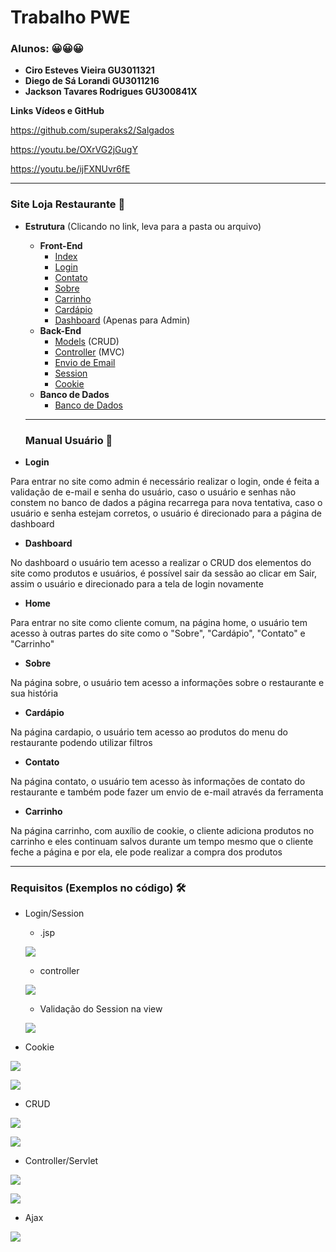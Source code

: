# Trabalho PWE 

### Alunos: :grinning::grinning::grinning:

* **Ciro Esteves Vieira GU3011321**
* **Diego de Sá Lorandi GU3011216**
* **Jackson Tavares Rodrigues GU300841X** 

**Links Vídeos e GitHub**

https://github.com/superaks2/Salgados

https://youtu.be/OXrVG2jGugY

https://youtu.be/ijFXNUvr6fE





****

### Site Loja Restaurante :shopping_cart:

* **Estrutura** (Clicando no link, leva para a pasta ou arquivo)

  * **Front-End**
    * [Index](https://github.com/superaks2/Salgados/blob/main/Salgados/WebContent/app/index.jsp)
    * [Login](https://github.com/superaks2/Salgados/blob/main/Salgados/WebContent/admin/login.jsp)
    * [Contato](https://github.com/superaks2/Salgados/blob/main/Salgados/WebContent/app/contato.jsp)
    * [Sobre](https://github.com/superaks2/Salgados/blob/main/Salgados/WebContent/app/sobre.jsp)
    * [Carrinho](https://github.com/superaks2/Salgados/blob/main/Salgados/WebContent/app/carrinho.jsp)
    * [Cardápio](https://github.com/superaks2/Salgados/blob/main/Salgados/WebContent/app/cardapio-detalhe.jsp)
    * [Dashboard](https://github.com/superaks2/Salgados/blob/main/Salgados/WebContent/admin/index.jsp) (Apenas para Admin)
  * **Back-End**
    * [Models](https://github.com/superaks2/Salgados/tree/main/Salgados/src/model) (CRUD)
    * [Controller](https://github.com/superaks2/Salgados/tree/main/Salgados/src/controller) (MVC)
    * [Envio de Email](https://github.com/superaks2/Salgados/blob/main/Salgados/WebContent/app/contato.jsp)
    * [Session](https://github.com/superaks2/Salgados/blob/main/Salgados/src/controller/AdminLoginCtrl.java)
    * [Cookie](https://github.com/superaks2/Salgados/blob/main/Salgados/WebContent/app/popup/popups.jsp)
  * **Banco de Dados**
    * [Banco de Dados](https://github.com/superaks2/Salgados/blob/main/Salgados/projetopwe.sql)

  ****

  

  ### Manual ​U​s​u​á​ri​o​ :book:

* **Login**

Para entrar no site como admin é necessário realizar o login, onde é feita a validação de e-mail e senha do usuário, caso o usuário e senhas não constem no banco de dados a página recarrega para nova tentativa, caso o usuário e senha estejam corretos, o usuário é direcionado para a página de dashboard

* **Dashboard**

No dashboard o usuário tem acesso a realizar o CRUD dos elementos do site como produtos e usuários, é possível sair da sessão ao clicar em Sair, assim o usuário e direcionado para a tela de login novamente

* **Home**

Para entrar no site como cliente comum, na página home, o usuário tem acesso à outras partes do site como o "Sobre", "Cardápio", "Contato" e "Carrinho"

* **Sobre**

Na página sobre, o usuário tem acesso a informações sobre o restaurante e sua história

* **Cardápio**

Na página cardapio, o usuário tem acesso ao produtos do menu do restaurante podendo utilizar filtros 

* **Contato**

Na página contato, o usuário tem acesso às informações de contato do restaurante e também pode fazer um envio de e-mail através da ferramenta

* **Carrinho**

Na página carrinho, com auxílio de cookie, o cliente adiciona produtos no carrinho e eles continuam salvos durante um tempo mesmo que o cliente feche a página e por ela, ele pode realizar a compra dos produtos

****



### Requisitos (Exemplos no código) :hammer_and_wrench:

* Login/Session

  * .jsp

  ![](https://i.imgur.com/TuTB0f2.jpg)

  * controller

  ![](https://i.imgur.com/V5NTFBo.jpg)

  * Validação do Session na view

  ![](https://i.imgur.com/lvmYyD6.jpg)



* Cookie

![](https://i.imgur.com/lZt4ReF.png)

![](https://i.imgur.com/ZCH710C.png)



* CRUD

![](https://i.imgur.com/dGzcVbK.jpg)



![](https://i.imgur.com/Y8P0IxD.jpg)



* Controller/Servlet

![](https://i.imgur.com/icwng9A.jpg)

![](https://i.imgur.com/xQE4V4y.jpg)

* Ajax

![](https://i.imgur.com/KbRJJoh.png)


